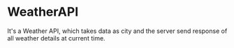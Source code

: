 # WeatherAPI
It's a Weather API, which takes data as city and the server send response of all weather details at current time.
